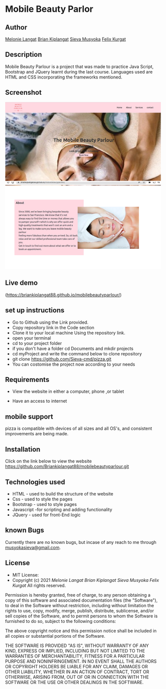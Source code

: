 # Mobile Beauty Parlor

## Author

[Melonie Langat](https://github.com/Mel-001)
[Brian Kiplangat](https://github.com/Briankiplangat88)
[Sieva Musyoka](https://github.com/Sieva-cmd)
[Felix Kurgat](https://github.com/kurgatfelo)

## Description
Mobile Beauty Parlour is a project that was made to practice Java Script, Bootstrap and JQuery learnt during the last course. Languages used are HTML and CSS incorporating the frameworks mentioned.


## Screenshot
![Website image](https://github.com/Briankiplangat88/mobilebeautyparlour/blob/booking-form/images/webpage.png)
![Website image](https://github.com/Briankiplangat88/mobilebeautyparlour/blob/booking-form/images/webpage2.png)

## Live demo
 (https://briankiplangat88.github.io/mobilebeautyparlour/)



## set up instructions
-  Go to  Github  using the Link provided.
-  Copy repository link in the Code section
-  Clone it to your local machine Using the repository link.
- open your terminal 
- cd to your project folder
- if you don't have a folder cd Documents and mkdir projects
- cd myProject and write the command below to clone repository
- git clone https://github.com/Sieva-cmd/pizza.git
- You can costomise the project now according to your needs





## Requirements
-  View the website in either a computer, phone ,or tablet

-  Have an access to internet

 ## mobile support
pizza is compatible with devices of all sizes and all OS's, and consistent improvements are being made.

## Installation
Click on the link below to view the website https://github.com/Briankiplangat88/mobilebeautyparlour.git
## Technologies used 
-  HTML - used to build the structure of the website
-  Css - used to style the pages
-  Bootstrap - used to style pages
-  Javascript -for scripting and adding functionality
- JQuery - used for front-End logic

## known Bugs
Currently there are no known bugs, but incase of any reach to me through musyokasieva@gmail.com.

## License
* MIT License:
* Copyright (c) 2021  *Melonie Langat* *Brian Kiplangat* *Sieva Musyoka* *Felix Kurgat*
All rights reserved.

Permission is hereby granted, free of charge, to any person obtaining a copy of this software and associated documentation files (the "Software"), to deal in the Software without restriction, including without limitation the rights to use, copy, modify, merge, publish, distribute, sublicense, and/or sell copies of the Software, and to permit persons to whom the Software is furnished to do so, subject to the following conditions:

The above copyright notice and this permission notice shall be included in all copies or substantial portions of the Software.

THE SOFTWARE IS PROVIDED "AS IS", WITHOUT WARRANTY OF ANY KIND, EXPRESS OR IMPLIED, INCLUDING BUT NOT LIMITED TO THE WARRANTIES OF MERCHANTABILITY, FITNESS FOR A PARTICULAR PURPOSE AND NONINFRINGEMENT. IN NO EVENT SHALL THE AUTHORS OR COPYRIGHT HOLDERS BE LIABLE FOR ANY CLAIM, DAMAGES OR OTHER LIABILITY, WHETHER IN AN ACTION OF CONTRACT, TORT OR OTHERWISE, ARISING FROM, OUT OF OR IN CONNECTION WITH THE SOFTWARE OR THE USE OR OTHER DEALINGS IN THE SOFTWARE.